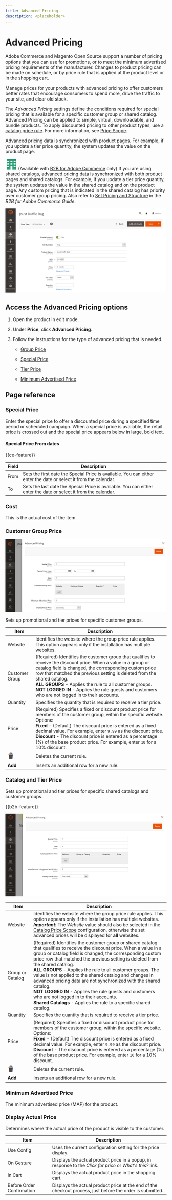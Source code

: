 ```yaml
---
title: Advanced Pricing
description: <placeholder>
---
```

# Advanced Pricing

Adobe Commerce and Magento Open Source support a number of pricing options that you can use for promotions, or to meet the minimum advertised pricing requirements of the manufacturer. Changes to product pricing can be made on schedule, or by price rule that is applied at the product level or in the shopping cart.

Manage prices for your products with advanced pricing to offer customers better rates that encourage consumers to spend more, drive the traffic to your site, and clear old stock.

The _Advanced Pricing_ settings define the conditions required for special pricing that is available for a specific customer group or shared catalog. Advanced Pricing can be applied to simple, virtual, downloadable, and bundle products. To apply discounted pricing to other product types, use a [catalog price rule](https://docs.magento.com/user-guide/marketing/price-rules-catalog.html). For more information, see [Price Scope](catalog-price-scope.md).

Advanced pricing data is synchronized with product pages. For example, if you update a tier price quantity, the system updates the value on the product page.

![B2B for Adobe Commerce](../assets/b2b.svg) (Available with [B2B for Adobe Commerce](./b2b/../introduction.md) only) If you are using shared catalogs, advanced pricing data is synchronized with both product pages and shared catalogs. For example, if you update a tier price quantity, the system updates the value in the shared catalog and on the product page. Any custom pricing that is indicated in the shared catalog has priority over customer group pricing. Also refer to [Set Pricing and Structure](https://experienceleague.adobe.com/docs/commerce-admin/b2b/shared-catalogs/define/catalog-shared-pricing-structure.html) in the _B2B for Adobe Commerce Guide_.

![Advanced Pricing](./assets/product-pricing-advanced-link.png)<!-- zoom -->

## Access the Advanced Pricing options

1. Open the product in edit mode.

1. Under **Price**, click **Advanced Pricing**.

1. Follow the instructions for the type of advanced pricing that is needed.

   - [Group Price](product-price-group.md)

   - [Special Price](product-price-special.md)

   - [Tier Price](product-price-tier.md)

   - [Minimum Advertised Price](product-price-minimum-advertised.md)

## Page reference

### Special Price

Enter the special price to offer a discounted price during a specified time period or scheduled campaign. When a special price is available, the retail price is crossed out and the special price appears below in large, bold text.

#### Special Price From dates

{{ce-feature}}

| Field | Description |
| ---- | ----------- |
|From|Sets the first date the Special Price is available. You can either enter the date or select it from the calendar.|
|To|Sets the last date the Special Price is available. You can either enter the date or select it from the calendar.|

### Cost

This is the actual cost of the item.

### Customer Group Price

![Advanced Pricing](./assets/product-pricing-advanced.png)<!-- zoom -->

Sets up promotional and tier prices for specific customer groups.

| Item | Description |
| ---- | ----------- |
|Website|Identifies the website where the group price rule applies. This option appears only if the installation has multiple websites.|
|Customer Group|(Required) Identifies the customer group that qualifies to receive the discount price. When a value in a group or catalog field is changed, the corresponding custom price row that matched the previous setting is deleted from the shared catalog. <br/>**ALL GROUPS** - Applies the rule to all customer groups. <br/>**NOT LOGGED IN** - Applies the rule guests and customers who are not logged in to their accounts.|
|Quantity|Specifies the quantity that is required to receive a tier price.|
|Price|(Required) Specifies a fixed or discount product price for members of the customer group, within the specific website. Options: <br/>**Fixed** - (Default) The discount price is entered as a fixed decimal value. For example, enter `9.99` as the discount price. <br/>**Discount** - The discount price is entered as a percentage (%) of the base product price. For example, enter `10` for a 10% discount.|
|![Trash icon](../assets/icon-delete-trashcan-solid.png) |Deletes the current rule.|
|**Add**|Inserts an additional row for a new rule.|

### Catalog and Tier Price

Sets up promotional and tier prices for specific shared catalogs and customer groups.

{{b2b-feature}}

![Tiered Pricing](./assets/product-pricing-promotional-tiered-b2b.png)<!-- zoom -->

|Item|Description|
|----|-----------|
|Website|Identifies the website where the group price rule applies. This option appears only if the installation has multiple websites. <br>**_Important:_** The _Website_ value should also be selected in the [Catalog Price Scope](catalog-price-scope.md) configuration, otherwise the set advanced prices will be displayed for **all** websites.|
|Group or Catalog|(Required) Identifies the customer group or shared catalog that qualifies to receive the discount price. When a value in a group or catalog field is changed, the corresponding custom price row that matched the previous setting is deleted from the shared catalog. <br/>**ALL GROUPS** - Applies the rule to all customer groups. The value is not applied to the shared catalog and changes in advanced pricing data are not synchronized with the shared catalog.<br/>**NOT LOGGED IN** - Applies the rule guests and customers who are not logged in to their accounts.<br/>**Shared Catalogs** - Applies the rule to a specific shared catalog.|
|Quantity|Specifies the quantity that is required to receive a tier price.|
|Price|(Required) Specifies a fixed or discount product price for members of the customer group, within the specific website. Options: <br/>**Fixed** - (Default) The discount price is entered as a fixed decimal value. For example, enter `9.99` as the discount price. <br/>**Discount** - The discount price is entered as a percentage (%) of the base product price. For example, enter `10` for a 10% discount.|
|![Trash icon](../assets/icon-delete-trashcan-solid.png) |Deletes the current rule.|
|**Add**|Inserts an additional row for a new rule.|

### Minimum Advertised Price

The minimum advertised price (MAP) for the product.

### Display Actual Price

Determines where the actual price of the product is visible to the customer.

|Item|Description|
|----|-----------|
|Use Config|Uses the current configuration setting for the price display.|
|On Gesture|Displays the actual product price in a popup, in response to the _Click for price_ or _What's this?_ link.|
|In Cart|Displays the actual product price in the shopping cart.|
|Before Order Confirmation|Displays the actual product price at the end of the checkout process, just before the order is submitted.|
